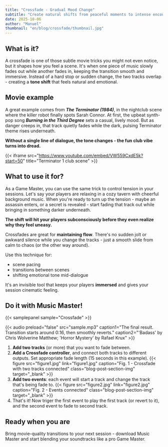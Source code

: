 ```yaml
---
title: "Crossfade - Gradual Mood Change"
subtitle: "Create natural shifts from peaceful moments to intense encounters."
date: 2025-10-06
author: "Manuel"
thumbnail: "en/blog/crossfade/thumbnail.jpg"
---
```


## What is it?

A crossfade is one of those subtle movie tricks you might not even notice, but it shapes how you feel a scene. It's when one piece of music slowly fades out while another fades in, keeping the transition smooth and immersive. Instead of a hard stop or sudden change, the two tracks overlap - creating a **tone shift** that feels natural and emotional.

## Movie example

A great example comes from ***The Terminator (1984)***, in the nightclub scene where the killer robot finally spots Sarah Connor. At first, the upbeat synth-pop song ***Burning in the Third Degree*** sets a casual, lively mood. But as danger creeps in, that track quietly fades while the dark, pulsing Terminator theme rises underneath. 

**Without a single line of dialogue, the tone changes - the fun club vibe turns into dread.**

{{< iframe src="https://www.youtube.com/embed/VW559CxdE5k?start=50" title="Terminator 1 club scene" >}}

## What to use it for?

As a Game Master, you can use the same trick to control tension in your sessions. Let's say your players are relaxing in a cozy tavern with cheerful background music. When you're ready to turn up the tension - maybe an assassin enters, or a secret is revealed - start fading that track out while bringing in something darker underneath. 

**The shift will hit your players subconsciously before they even realize why they feel uneasy.**

Crossfades are great for **maintaining flow**. There's no sudden jolt or awkward silence while you change the tracks - just a smooth slide from calm to chaos (or the other way around). 

Use this technique for:
- scene pacing
- transitions between scenes
- shifting emotional tone mid-dialogue

It's an invisible tool that keeps your players **immersed** and gives your session cinematic feeling.

## Do it with Music Master!

{{< samplepanel sample="Crossfade" >}}

{{< audio preload="false" src="sample.mp3" caption1="The final result. Transition starts around 0:16, then smoothly reverts." caption2="'Badass' by Chris Wolverine Matthew; 'Horror Mystery' by Rafael Krux" >}}

1. **Add two tracks** (or more) that you want to fade between.
1. **Add a Crossfade controller**, and connect both tracks to different outputs. Set appropriate fade length (15 seconds in this example). {{< figure src="figure1.jpg" link="figure1.jpg" caption="Fig. 1 - Crossfade with two tracks connected" class="blog-post-section-img" target="_blank" >}}
1. **Add two events**: each event will start a track and change the track that's being fade to. {{< figure src="figure2.jpg" link="figure2.jpg" caption="Fig. 2 - Events connected" class="blog-post-section-img" target="_blank" >}}
1. That's it! Now triger the first event to play the first track (or revert to it), and the second event to fade to second track.

## Ready when you are

Bring movie-quality transitions to your next session - download Music Master and start blending your soundtracks like a pro Game Master.
